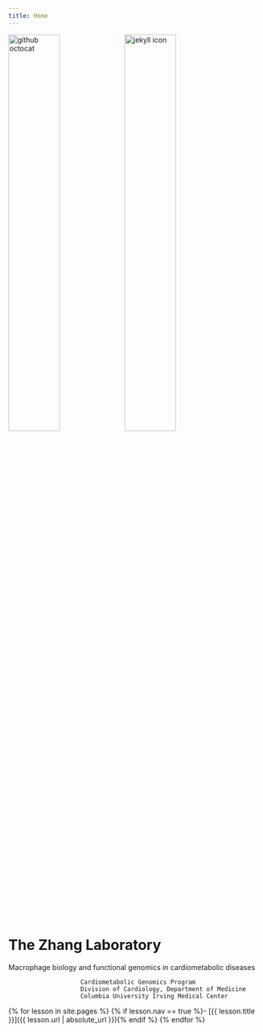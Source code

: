 ```yaml
---
title: Home
---
```


<div> 
    <img src="{{ '/CUMC-Logo.png' | absolute_url }}" alt="github octocat" style="width:45%;" >
    <img src="{{ '/images/jekyll.png' | absolute_url }}" alt="jekyll icon" style="width:45%;" >
</div>


# The Zhang Laboratory

Macrophage biology and functional genomics in cardiometabolic diseases

						Cardiometabolic Genomics Program
						Division of Cardiology, Department of Medicine
						Columbia University Irving Medical Center



<div class="toc" markdown="1">


{% for lesson in site.pages %}
{% if lesson.nav == true %}- [{{ lesson.title }}]({{ lesson.url | absolute_url }}){% endif %}
{% endfor %}
</div>

